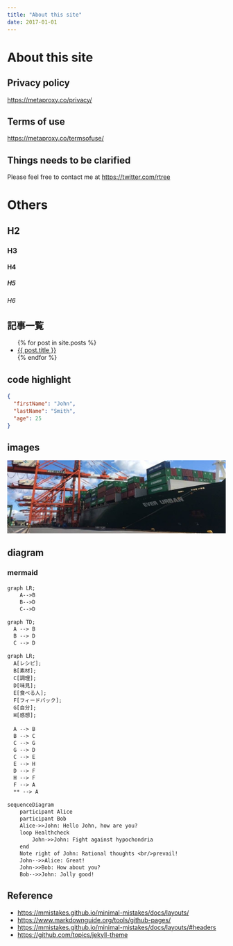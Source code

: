 ```yaml
---
title: "About this site"
date: 2017-01-01
---
```


# About this site

## Privacy policy
<https://metaproxy.co/privacy/>

## Terms of use
<https://metaproxy.co/termsofuse/>

## Things needs to be clarified

Please feel free to contact me at <https://twitter.com/rtree>

# Others

## H2

### H3

#### H4

##### H5

###### H6

## 記事一覧

<ul>
  {% for post in site.posts %}
    <li>
      <a href="{{ post.url }}">{{ post.title }}</a>
    </li>
  {% endfor %}
</ul>

## code highlight

```json
{
  "firstName": "John",
  "lastName": "Smith",
  "age": 25
}
```

## images

![teaser!](../teaser.jpeg "Probably here is for alt text.")

## diagram

### mermaid

```mermaid
graph LR;
    A-->B
    B-->D
    C-->D
```

```mermaid
graph TD;
  A --> B
  B --> D
  C --> D
```

```mermaid
graph LR;
  A[レシピ];
  B[素材];
  C[調理];
  D[味見];
  E[食べる人];
  F[フィードバック];
  G[自分];
  H[感想];

  A --> B
  B --> C
  C --> G
  G --> D
  C --> E
  E --> H
  D --> F
  H --> F
  F --> A
  ** --> A
```

```mermaid
sequenceDiagram
    participant Alice
    participant Bob
    Alice->>John: Hello John, how are you?
    loop Healthcheck
        John->>John: Fight against hypochondria
    end
    Note right of John: Rational thoughts <br/>prevail!
    John-->>Alice: Great!
    John->>Bob: How about you?
    Bob-->>John: Jolly good!
```

## Reference

- <https://mmistakes.github.io/minimal-mistakes/docs/layouts/>
- <https://www.markdownguide.org/tools/github-pages/>
- <https://mmistakes.github.io/minimal-mistakes/docs/layouts/#headers>
- <https://github.com/topics/jekyll-theme>
